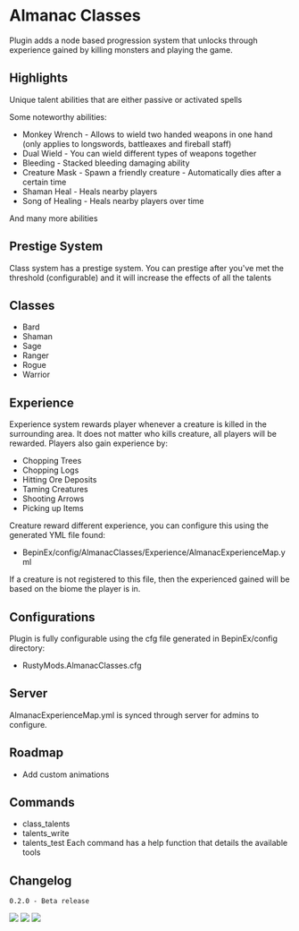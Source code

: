 ﻿# Almanac Classes
Plugin adds a node based progression system that unlocks through experience gained by killing monsters and playing the game.

## Highlights
Unique talent abilities that are either passive or activated spells

Some noteworthy abilities:

- Monkey Wrench - Allows to wield two handed weapons in one hand (only applies to longswords, battleaxes and fireball staff)
- Dual Wield - You can wield different types of weapons together
- Bleeding - Stacked bleeding damaging ability
- Creature Mask - Spawn a friendly creature - Automatically dies after a certain time
- Shaman Heal - Heals nearby players
- Song of Healing - Heals nearby players over time

And many more abilities

## Prestige System

Class system has a prestige system. You can prestige after you've met the threshold (configurable) and it will increase the effects of all the talents

## Classes
- Bard
- Shaman
- Sage
- Ranger
- Rogue
- Warrior

## Experience
Experience system rewards player whenever a creature is killed in the surrounding area. It does not matter who kills creature, all players will be rewarded.
Players also gain experience by:
- Chopping Trees
- Chopping Logs
- Hitting Ore Deposits
- Taming Creatures
- Shooting Arrows
- Picking up Items

Creature reward different experience, you can configure this using the generated YML file found:
- BepinEx/config/AlmanacClasses/Experience/AlmanacExperienceMap.yml

If a creature is not registered to this file, then the experienced gained will be based on the biome the player is in.

## Configurations
Plugin is fully configurable using the cfg file generated in BepinEx/config directory:
- RustyMods.AlmanacClasses.cfg

## Server
AlmanacExperienceMap.yml is synced through server for admins to configure.

## Roadmap
- Add custom animations

## Commands
- class_talents
- talents_write
- talents_test
Each command has a help function that details the available tools

## Changelog
```
0.2.0 - Beta release
```

![](https://i.imgur.com/F1w6ijU.png)
![](https://i.imgur.com/5TkBQit.png)
![](https://i.imgur.com/fhGeDnA.png)
